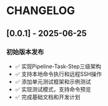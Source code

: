 # CHANGELOG

## [0.0.1] - 2025-06-25

### 初始版本发布
- ✅ 实现Pipeline-Task-Step三级架构
- ✅ 支持本地命令执行和远程SSH操作
- ✅ 添加单元测试框架和示例测试
- ✅ 实现测试模式，支持命令预览
- ✅ 完成基础文档和开发计划
